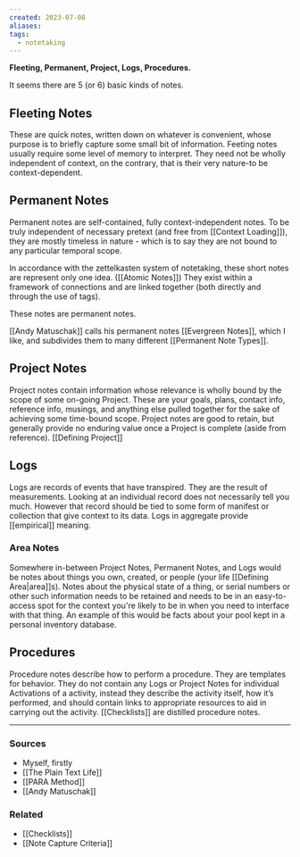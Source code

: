 ```yaml
---
created: 2023-07-08
aliases: 
tags:
  - notetaking
---
```

**Fleeting, Permanent, Project, Logs, Procedures.**

It seems there are 5 (or 6) basic kinds of notes.

## Fleeting Notes

These are quick notes, written down on whatever is convenient, whose purpose is to briefly capture some  small bit of information. Feeting notes usually require some level of memory to interpret. They need not be wholly independent of context, on the contrary, that is their very nature-to be context-dependent.

## Permanent Notes

Permanent notes are self-contained, fully context-independent notes.  To be truly independent of necessary pretext (and free from [[Context Loading]]), they are mostly timeless in nature - which is to say they are not bound to any particular temporal scope. 

In accordance with the zettelkasten system of notetaking, these short notes are represent only one idea. ([[Atomic Notes]]) They exist within a framework of connections and are linked together (both directly and through the use of tags).

These notes are permanent notes.

[[Andy Matuschak]] calls his permanent notes [[Evergreen Notes]], which I like, and subdivides them to many different [[Permanent Note Types]].

## Project Notes

Project notes contain information whose relevance is wholly bound by the scope of some on-going Project. These are your goals, plans, contact info, reference info, musings, and anything else pulled together for the sake of achieving some time-bound scope. Project notes are good to retain, but generally provide no enduring value once a Project is complete (aside from reference).  [[Defining Project]]

## Logs

Logs are records of events that have transpired. They are the result of measurements. Looking at an individual record does not necessarily tell you much. However that record should be tied to some form of manifest or collection that give context to its data. Logs in aggregate provide [[empirical]] meaning.

### Area Notes

Somewhere in-between Project Notes, Permanent Notes, and Logs would be notes about things you own, created, or people (your life [[Defining Area|area]]s). Notes about the physical state of a thing, or serial numbers or other such information needs to be retained and needs to be in an easy-to-access spot for the context you're likely to be in when you need to interface with that thing. 
An example of this would be facts about your pool kept in a personal inventory database.

## Procedures

Procedure notes describe how to perform a procedure. They are templates for behavior. They do not contain any Logs or Project Notes for individual Activations of a activity, instead they describe the activity itself, how it’s performed, and should contain links to appropriate resources to aid in carrying out the activity. [[Checklists]] are distilled procedure notes.

****
### Sources
- Myself, firstly
- [[The Plain Text Life]]
- [[PARA Method]]
- [[Andy Matuschak]]

### Related
- [[Checklists]] 
- [[Note Capture Criteria]]